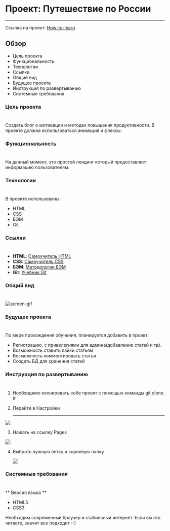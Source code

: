 # Проект: Путешествие по России
---
Ссылка на проект: [How-to-learn](https://alexeynewdeveloper.github.io/gh-pages-how_to_learn/index.html "Сайт How-to-learn")

## Обзор

- Цель проекта
- Функциональность
- Технологии
- Ссылки
- Общий вид
- Будущее проекта
- Инструкция по развертыванию
- Системные требования

### Цель проекта
#
Создать блог о мотивации и методах повышения продуктивности. В проекте должна использоваться анимация и флексы.


### Функциональность
#
На данный момент, это простой лендинг который предоставляет информацию пользователям. 


### Технологии
#
В проекте использованы: 
+ HTML
+ CSS
+ БЭМ
+ Git


### Ссылки
#
+ **HTML**: [Самоучитель HTML](http://htmlbook.ru)
+ **CSS**: [Самоучитель CSS](https://www.schoolsw3.com/css)
+ **БЭМ**: [Методология БЭМ](https://ru.bem.info/methodology/)
+ **Git**: [Учебник Git](https://git-scm.com/book/ru/v2)


### Общий вид
#
![screen-gif](./how-to-learn-gif.gif)


### Будущее проекта
#
По мере прохождения обучения, планируется добавить в проект:
+ Регистрацию, с привелегиями для админа(добавление статей и тд).
+ Возможность ставить лайки статьям
+ Возможность комментировать статьи
+ Создать БД для хранения статей


### Инструкция по развертыванию
#
1. Необходимо клонировать себе проект с помощью команды git clone. #

2. Перейти в Настройки <hr/>
  
  ![](https://github.com/AlexeyNewDeveloper/IMGs/blob/main/Deploy_%D0%BD%D0%B0_%D0%93%D0%A5_pages/SettingsGH.png)

3. Нажать на ссылку Pages
  
  ![](https://github.com/AlexeyNewDeveloper/IMGs/blob/main/Deploy_%D0%BD%D0%B0_%D0%93%D0%A5_pages/LinkToPages.png)

4. Выбрать нужную ветку и корневую папку
   
   ![](https://github.com/AlexeyNewDeveloper/IMGs/blob/main/Deploy_%D0%BD%D0%B0_%D0%93%D0%A5_pages/SelectBranch.png)
   
   
### Системные требования
#
  ** Версия языка **
  + HTML5
  + CSS3

Необходим современный браузер и стабильный интернет. Если вы это читаете, значит все подходит :-)

